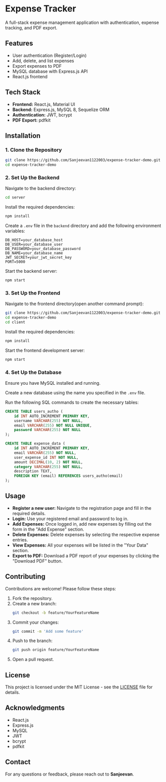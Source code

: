 # Expense Tracker

A full-stack expense management application with authentication, expense tracking, and PDF export.

## Features
- User authentication (Register/Login)
- Add, delete, and list expenses
- Export expenses to PDF
- MySQL database with Express.js API
- React.js frontend

## Tech Stack
- **Frontend:** React.js, Material UI
- **Backend:** Express.js, MySQL 8, Sequelize ORM
- **Authentication:** JWT, bcrypt
- **PDF Export:** pdfkit

## Installation

### 1. Clone the Repository
```sh
git clone https://github.com/Sanjeevan1122003/expense-tracker-demo.git
cd expense-tracker-demo
```

### 2. Set Up the Backend
Navigate to the backend directory:
```sh
cd server
```

Install the required dependencies:
```sh
npm install
```

Create a `.env` file in the `backend` directory and add the following environment variables:
```env
DB_HOST=your_database_host
DB_USER=your_database_user
DB_PASSWORD=your_database_password
DB_NAME=your_database_name
JWT_SECRET=your_jwt_secret_key
PORT=5000
```

Start the backend server:
```sh
npm start
```

### 3. Set Up the Frontend
Navigate to the frontend directory(open another command prompt):
```sh
git clone https://github.com/Sanjeevan1122003/expense-tracker-demo.git
cd expense-tracker-demo
cd client
```

Install the required dependencies:
```sh
npm install
```

Start the frontend development server:
```sh
npm start
```

### 4. Set Up the Database
Ensure you have MySQL installed and running.

Create a new database using the name you specified in the `.env` file.

Run the following SQL commands to create the necessary tables:
```sql
CREATE TABLE users_autho (
    id INT AUTO_INCREMENT PRIMARY KEY,
    username VARCHAR(255) NOT NULL,
    email VARCHAR(255) NOT NULL UNIQUE,
    password VARCHAR(255) NOT NULL
);

CREATE TABLE expense_data (
    id INT AUTO_INCREMENT PRIMARY KEY,
    email VARCHAR(255) NOT NULL,
    user_expense_id INT NOT NULL,
    amount DECIMAL(10, 2) NOT NULL,
    category VARCHAR(255) NOT NULL,
    description TEXT,
    FOREIGN KEY (email) REFERENCES users_autho(email)
);
```

## Usage
- **Register a new user:** Navigate to the registration page and fill in the required details.
- **Login:** Use your registered email and password to log in.
- **Add Expenses:** Once logged in, add new expenses by filling out the form in the "Add Expense" section.
- **Delete Expenses:** Delete expenses by selecting the respective expense entries.
- **View Expenses:** All your expenses will be listed in the "Your Data" section.
- **Export to PDF:** Download a PDF report of your expenses by clicking the "Download PDF" button.

## Contributing
Contributions are welcome! Please follow these steps:

1. Fork the repository.
2. Create a new branch:
   ```sh
   git checkout -b feature/YourFeatureName
   ```
3. Commit your changes:
   ```sh
   git commit -m 'Add some feature'
   ```
4. Push to the branch:
   ```sh
   git push origin feature/YourFeatureName
   ```
5. Open a pull request.

## License
This project is licensed under the MIT License - see the [LICENSE](LICENSE) file for details.

## Acknowledgments
- React.js
- Express.js
- MySQL
- JWT
- bcrypt
- pdfkit

## Contact
For any questions or feedback, please reach out to **Sanjeevan**.

